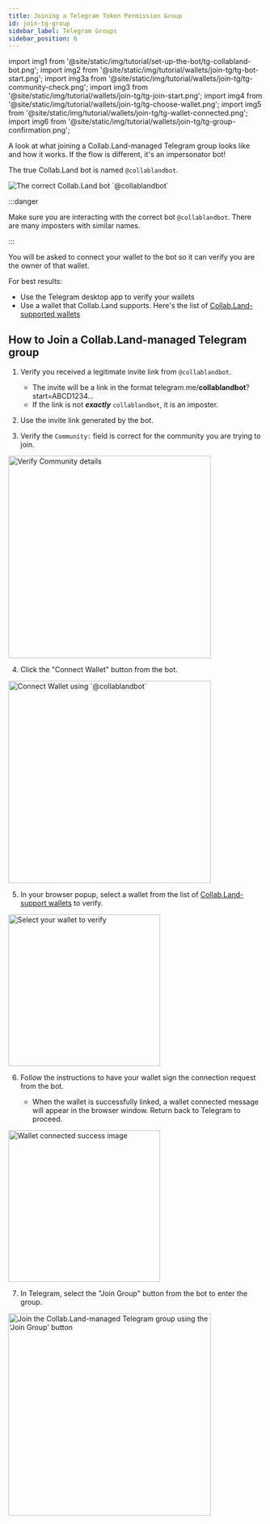 ```yaml
---
title: Joining a Telegram Token Permission Group
id: join-tg-group
sidebar_label: Telegram Groups
sidebar_position: 6
---
```


import img1 from '@site/static/img/tutorial/set-up-the-bot/tg-collabland-bot.png';
import img2 from '@site/static/img/tutorial/wallets/join-tg/tg-bot-start.png';
import img3a from '@site/static/img/tutorial/wallets/join-tg/tg-community-check.png';
import img3 from '@site/static/img/tutorial/wallets/join-tg/tg-join-start.png';
import img4 from '@site/static/img/tutorial/wallets/join-tg/tg-choose-wallet.png';
import img5 from '@site/static/img/tutorial/wallets/join-tg/tg-wallet-connected.png';
import img6 from '@site/static/img/tutorial/wallets/join-tg/tg-group-confirmation.png';

A look at what joining a Collab.Land-managed Telegram group looks like and how it works. If the flow is different, it's an impersonator bot!

The true Collab.Land bot is named `@collablandbot`.
<div class="text--center">
  <img src={img1} alt="The correct Collab.Land bot `@collablandbot`" />
</div>

:::danger

Make sure you are interacting with the correct bot `@collablandbot`. There are many imposters with similar names.

:::

You will be asked to connect your wallet to the bot so it can verify you are the owner of that wallet.

For best results:
- Use the Telegram desktop app to verify your wallets
- Use a wallet that Collab.Land supports. Here's the list of [Collab.Land-supported wallets](/help-docs/wallets/verify-your-wallet#supported-wallets)

## How to Join a Collab.Land-managed Telegram group

1. Verify you received a legitimate invite link from `@collablandbot`.

   - The invite will be a link in the format telegram.me/**collablandbot**?start=ABCD1234...
   - If the link is not _**exactly**_ `collablandbot`, it is an imposter.

2. Use the invite link generated by the bot.  

3. Verify the `Community:` field is correct for the community you are trying to join.

<div class="text--center">
  <img src={img3a} alt="Verify Community details" width="400" />
</div>

4. Click the "Connect Wallet" button from the bot.

<div class="text--center">
  <img src={img3} alt="Connect Wallet using `@collablandbot`" width="400" />
</div>

5. In your browser popup, select a wallet from the list of [Collab.Land-support wallets](/help-docs/wallets/verify-your-wallet#supported-wallets) to verify.

<div class="text--center">
  <img src={img4} alt="Select your wallet to verify" width="300"/>
</div>

6. Follow the instructions to have your wallet sign the connection request from the bot.

   - When the wallet is successfully linked, a wallet connected message will appear in the browser window. Return back to Telegram to proceed.

<div class="text--center">
  <img src={img5} alt="Wallet connected success image" width="300" />
</div>

7. In Telegram, select the "Join Group" button from the bot to enter the group.

<div class="text--center">
  <img src={img6} alt="Join the Collab.Land-managed Telegram group using the 'Join Group' button" width="400" />
</div>
